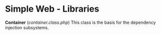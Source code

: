 # Simple Web - Libraries

**Container** (*container.class.php*)
  This class is the basis for the dependency injection subsystems.
